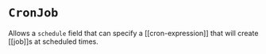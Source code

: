 # `CronJob`
Allows a `schedule` field that can specify a [[cron-expression]] that will create [[job]]s at scheduled times.
